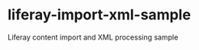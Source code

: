 liferay-import-xml-sample
=========================

Liferay content import and XML processing sample
